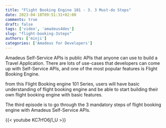 ```yaml
---
title: "Flight Booking Engine 101 - 3. 3 Must-do Steps"
date: 2023-04-18T09:51:31+02:00
comments: true
draft: false
tags: ['video', 'amadeus4dev'] 
slug: "flight-booking-3steps"
authors: ['minji']
categories: ['Amadeus for Developers']
---
```


Amadeus Self-Service APIs is public APIs that anyone can use to build a Travel Application. 
There are lots of use-cases that developers can come up with Self-Service APIs, and one of the most popular features is Flight Booking Engine. 

from this Flight Booking engine 101 Series, users will have basic understanding of flight booking engine and be able to start building their own flight booking engine with basic features. 

The third episode is to go through the 3 mandatory steps of flight booking engine with Amadeus Self-Service APIs.

{{< youtube KC7rfO6j1_U >}}
